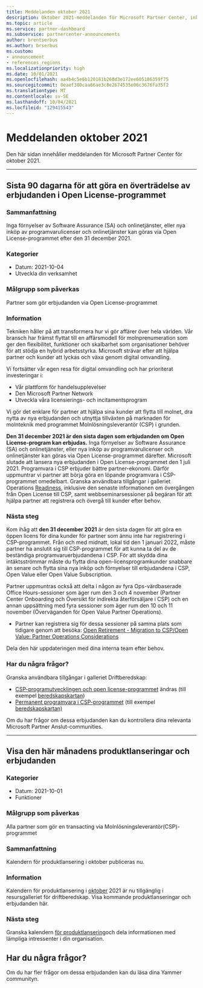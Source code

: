 ```yaml
---
title: Meddelanden oktober 2021
description: Oktober 2021-meddelanden för Microsoft Partner Center, inklusive nya funktioner, kampanjer, erbjudanden, marknader eller ändringar i befintliga erbjudanden.
ms.topic: article
ms.service: partner-dashboard
ms.subservice: partnercenter-announcements
author: brentserbus
ms.author: brserbus
ms.custom:
- announcement
- references_regions
ms.localizationpriority: high
ms.date: 10/01/2021
ms.openlocfilehash: aa4b4c5e6b120181b268d3e172ee605186359f75
ms.sourcegitcommit: 8eaef380caa66ae3c8e2674535e06c3676fa35f2
ms.translationtype: MT
ms.contentlocale: sv-SE
ms.lasthandoff: 10/04/2021
ms.locfileid: "129415543"
---
```

# <a name="october-2021-announcements"></a>Meddelanden oktober 2021

Den här sidan innehåller meddelanden för Microsoft Partner Center för oktober 2021.

________________
## <a name="final-90-days-to-transact-offers-in-the-open-license-program"></a><a name="2"></a>Sista 90 dagarna för att göra en överträdelse av erbjudanden i Open License-programmet

### <a name="summary"></a>Sammanfattning

Inga förnyelser av Software Assurance (SA) och onlinetjänster, eller nya inköp av programvarulicenser och onlinetjänster kan göras via Open License-programmet efter den 31 december 2021.

### <a name="categories"></a>Kategorier

- Datum: 2021-10-04
- Utveckla din verksamhet

### <a name="impacted-audience"></a>Målgrupp som påverkas

Partner som gör erbjudanden via Open License-programmet

### <a name="details"></a>Information

Tekniken håller på att transformera hur vi gör affärer över hela världen. Vår bransch har främst flyttat till en affärsmodell för molnprenumeration som ger den flexibilitet, funktioner och skalbarhet som organisationer behöver för att stödja en hybrid arbetsstyrka. Microsoft strävar efter att hjälpa partner och kunder att lyckas och växa genom digital omvandling.

Vi fortsätter vår egen resa för digital omvandling och har prioriterat investeringar i:

- Vår plattform för handelsupplevelser
- Den Microsoft Partner Network
- Utveckla våra licensierings- och incitamentsprogram

Vi gör det enklare för partner att hjälpa sina kunder att flytta till molnet, dra nytta av nya erbjudanden och utnyttja tillväxten på marknaden för molnteknik med programmet Molnlösningsleverantör (CSP) i grunden.

**Den 31 december 2021 är den sista dagen som erbjudanden om Open License-program kan erbjudas.** Inga förnyelser av Software Assurance (SA) och onlinetjänster, eller nya inköp av programvarulicenser och onlinetjänster kan göras via Open License-programmet därefter. Microsoft slutade att lansera nya erbjudanden i Open License-programmet den 1 juli 2021. Programvara i CSP erbjuder bättre partner-ekonomi. Därför uppmuntrar vi partner att börja göra en löpande programvara i CSP-programmet omedelbart. Granska användbara tillgångar i galleriet Operations [Readiness](https://partner.microsoft.com/resources/collection/csp-open-evolution-to-a-better-experience#/), inklusive den senaste informationen om övergången från Open License till CSP, samt webbseminarsessioner på begäran för att hjälpa partner att registrera och övergå till kunder efter behov.

### <a name="next-steps"></a>Nästa steg

Kom ihåg att **den 31 december 2021** är den sista dagen för att göra en öppen licens för dina kunder för partner som ännu inte har registrering i CSP-programmet. Från och med midnatt, lokal tid den 1 januari 2022, måste partner ha anslutit sig till CSP-programmet för att kunna ta del av de beständiga programvaruerbjudandena i CSP. För att skydda dina intäktsströmmar måste du flytta dina open-licensprogramkunder snabbare än senare och flytta sina nya inköp och förnyelser till erbjudandena i CSP, Open Value eller Open Value Subscription.

Partner uppmuntras också att delta i någon av fyra Ops-värdbaserade Office Hours-sessioner som äger rum den 3 och 4 november (Partner Center Onboarding och Översikt för indirekta återförsäljare i CSP) och en annan uppsättning med fyra sessioner som äger rum den 10 och 11 november (Överväganden för Open Value Partner Operations).

- Partner kan registrera sig för dessa sessioner på samma plats som tidigare genom att besöka: [Open Retirement - Migration to CSP/Open Value: Partner Operations Considerations](https://globalpbocomm.eventbuilder.com/OpenMigrationToCSPOV)

Dela den här uppdateringen med dina interna team efter behov.

### <a name="questions"></a>Har du några frågor?

Granska användbara tillgångar i galleriet Driftberedskap:

- [CSP-programutvecklingen och open license-programmet](https://partner.microsoft.com/resources/collection/csp-open-evolution-to-a-better-experience#/) ändras (till exempel [beredskapskartan](https://partner.microsoft.com/resources/detail/csp-open-evolution-to-a-better-experience-readiness-map-pdf))
- [Permanent programvara i CSP-programmet](https://partner.microsoft.com/resources/collection/software-in-csp#/) (till exempel [beredskapskartan)](https://partner.microsoft.com/resources/detail/software-in-csp-readiness-map-pdf)

Om du har frågor om dessa erbjudanden kan du kontrollera dina relevanta Microsoft Partner Anslut-communities.

________________
## <a name="view-this-months-product-launches-and-offers"></a><a name="1"></a>Visa den här månadens produktlanseringar och erbjudanden

### <a name="categories"></a>Kategorier

- Datum: 2021-10-01
- Funktioner

### <a name="impacted-audience"></a>Målgrupp som påverkas

Alla partner som gör en transacting via Molnlösningsleverantör(CSP)-programmet

### <a name="summary"></a>Sammanfattning

Kalendern för produktlansering i oktober publiceras nu.

### <a name="details"></a>Information

Kalendern för produktlansering i [oktober](https://partner.microsoft.com/resources/collection/product-launch-calendar-collection#/) 2021 är nu tillgänglig i resursgalleriet för driftberedskap. Visa kommande produktlanseringar och erbjudanden här.

### <a name="next-steps"></a>Nästa steg

Granska kalendern [för produktlansering](https://partner.microsoft.com/resources/collection/product-launch-calendar-collection#/)och dela informationen med lämpliga intressenter i din organisation.

## <a name="questions"></a>Har du några frågor?
Om du har fler frågor om dessa erbjudanden kan du läsa dina Yammer communityn.